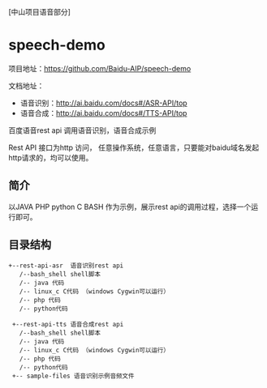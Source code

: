 [中山项目语音部分]

# speech-demo
项目地址：https://github.com/Baidu-AIP/speech-demo

文档地址：
- 语音识别：http://ai.baidu.com/docs#/ASR-API/top
- 语音合成：http://ai.baidu.com/docs#/TTS-API/top


百度语音rest api 调用语音识别，语音合成示例

Rest API 接口为http 访问， 任意操作系统，任意语言，只要能对baidu域名发起http请求的，均可以使用。

## 简介

以JAVA PHP python C BASH 作为示例，展示rest api的调用过程，选择一个运行即可。

## 目录结构

```
+--rest-api-asr  语音识别rest api
   /--bash_shell shell脚本
   /-- java 代码 
   /-- linux_c C代码 （windows Cygwin可以运行）
   /-- php 代码
   /-- python代码
 
 +--rest-api-tts 语音合成rest api
   /--bash_shell shell脚本
   /-- java 代码 
   /-- linux_c C代码 （windows Cygwin可以运行）
   /-- php 代码
   /-- python代码
 +-- sample-files 语音识别示例音频文件
```

